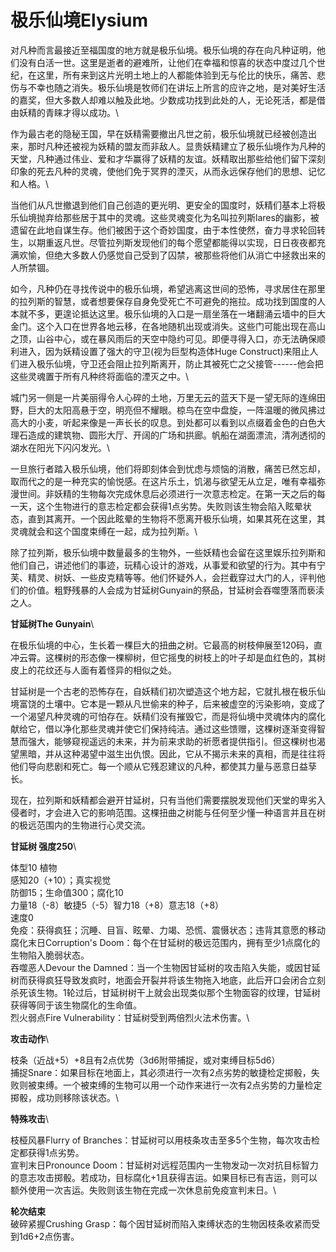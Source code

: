 # 极乐仙境Elysium

对凡种而言最接近至福国度的地方就是极乐仙境。极乐仙境的存在向凡种证明，他们没有白活一世。这里是逝者的避难所，让他们在幸福和惊喜的状态中度过几个世纪，在这里，所有来到这片光明土地上的人都能体验到无与伦比的快乐，痛苦、悲伤与不幸也随之消失。极乐仙境是牧师们在讲坛上所言的应许之地，是对美好生活的嘉奖，但大多数人却难以触及此地。少数成功找到此处的人，无论死活，都是借由妖精的青睐才得以成功。\

作为最古老的隐秘王国，早在妖精需要撤出凡世之前，极乐仙境就已经被创造出来，那时凡种还被视为妖精的盟友而非敌人。显贵妖精建立了极乐仙境作为凡种的天堂，凡种通过伟业、爱和才华赢得了妖精的友谊。妖精取出那些给他们留下深刻印象的死去凡种的灵魂，使他们免于冥界的湮灭，从而永远保存他们的思想、记忆和人格。\

当他们从凡世撤退到他们自己创造的更光明、更安全的国度时，妖精们基本上将极乐仙境抛弃给那些居于其中的灵魂。这些灵魂变化为名叫拉列斯lares的幽影，被遗留在此地自谋生存。他们被困于这个奇妙国度，由于本性使然，奋力寻求轮回转生，以期重返凡世。尽管拉列斯发现他们的每个愿望都能得以实现，日日夜夜都充满欢愉，但绝大多数人仍感觉自己受到了囚禁，被那些将他们从消亡中拯救出来的人所禁锢。

如今，凡种仍在寻找传说中的极乐仙境，希望逃离这世间的恐怖，寻求居住在那里的拉列斯的智慧，或者想要保存自身免受死亡不可避免的拖拉。成功找到国度的人本就不多，更遑论抵达这里。极乐仙境的入口是一扇坐落在一堵翻涌云墙中的巨大金门。这个入口在世界各地云移，在各地随机出现或消失。这些门可能出现在高山之顶，山谷中心，或在暴风雨后的天空中隐约可见。即便寻得入口，亦无法确保顺利进入，因为妖精设置了强大的守卫(视为巨型构造体Huge
Construct)来阻止人们进入极乐仙境，守卫还会阻止拉列斯离开，防止其被死亡之父接管------他会把这些灵魂置于所有凡种终将面临的湮灭之中。\

城门另一侧是一片美丽得令人心碎的土地，万里无云的蓝天下是一望无际的连绵田野，巨大的太阳高悬于空，明亮但不耀眼。椋鸟在空中盘旋，一阵温暖的微风拂过高大的小麦，听起来像是一声长长的叹息。到处都可以看到以点缀着金色的白色大理石造成的建筑物、圆形大厅、开阔的广场和拱廊。帆船在湖面漂流，清冽透彻的湖水在阳光下闪闪发光。\

一旦旅行者踏入极乐仙境，他们将即刻体会到忧虑与烦恼的消散，痛苦已然忘却，取而代之的是一种充实的愉悦感。在这片乐土，饥渴与欲望无从立足，唯有幸福弥漫世间。非妖精的生物每次完成休息后必须进行一次意志检定。在第一天之后的每一天，这个生物进行的意志检定都会获得1点劣势。失败则该生物会陷入眩晕状态，直到其离开。一个因此眩晕的生物将不愿离开极乐仙境，如果其死在这里，其灵魂就会和这个国度束缚在一起，成为拉列斯。\

除了拉列斯，极乐仙境中数量最多的生物外，一些妖精也会留在这里娱乐拉列斯和他们自己，讲述他们的事迹，玩精心设计的游戏，从事爱和欲望的行为。其中有宁芙、精灵、树妖、一些皮克精等等。他们怀疑外人，会拦截穿过大门的人，评判他们的价值。粗野残暴的人会成为甘延树Gunyain的祭品，甘延树会吞噬堕落而亵渎之人。

**甘延树The Gunyain**\

在极乐仙境的中心，生长着一棵巨大的扭曲之树。它最高的树枝伸展至120码，直冲云霄。这棵树的形态像一棵柳树，但它摇曳的树枝上的叶子却是血红色的，其树皮上的花纹还与人面有着怪异的相似之处。

甘延树是一个古老的恐怖存在，自妖精们初次塑造这个地方起，它就扎根在极乐仙境富饶的土壤中。它本是一颗从凡世偷来的种子，后来被虚空的污染影响，变成了一个渴望凡种灵魂的可怕存在。妖精们没有摧毁它，而是将仙境中灵魂体内的腐化献给它，借以净化那些灵魂并使它们保持纯洁。通过这些馈赠，这棵树逐渐变得智慧而强大，能够窥视遥远的未来，并为前来求助的祈愿者提供指引。但这棵树也渴望黑暗，并从这种渴望中滋生出仇恨。因此，它从不揭示未来的真相，而是往往将他们导向悲剧和死亡。每一个顺从它残忍建议的凡种，都使其力量与恶意日益孶长。

现在，拉列斯和妖精都会避开甘延树，只有当他们需要摆脱发现他们天堂的卑劣入侵者时，才会进入它的影响范围。这棵扭曲之树能与任何至少懂一种语言并且在树的极远范围内的生物进行心灵交流。

**甘延树 强度250**\

体型10 植物\
感知20（+10）；真实视觉\
防御15；生命值300；腐化10\
力量18（-8）敏捷5（-5）智力18（+8）意志18（+8）\
速度0\
免疫：获得疯狂；沉睡、目盲、眩晕、力竭、恐慌、震慑状态；违背其意愿的移动\
腐化末日Corruption's
Doom：每个在甘延树的极远范围内，拥有至少1点腐化的生物陷入脆弱状态。\
吞噬恶人Devour the
Damned：当一个生物因甘延树的攻击陷入失能，或因甘延树而获得疯狂导致发疯时，地面会开裂并将该生物拖入地底，此后开口会闭合立刻杀死该生物。1轮过后，甘延树树干上就会出现类似那个生物面容的纹理，甘延树获得等同于该生物腐化的生命值。\
烈火弱点Fire Vulnerability：甘延树受到两倍烈火法术伤害。\

**攻击动作**\

枝条（近战+5）+8且有2点优势（3d6附带捕捉，或对束缚目标5d6）\
捕捉Snare：如果目标在地面上，其必须进行一次有2点劣势的敏捷检定掷骰，失败则被束缚。一个被束缚的生物可以用一个动作来进行一次有2点劣势的力量检定掷骰，成功则移除该状态。\

**特殊攻击**\

枝桠风暴Flurry of
Branches：甘延树可以用枝条攻击至多5个生物，每次攻击检定都获得1点劣势。\
宣判末日Pronounce
Doom：甘延树对远程范围内一生物发动一次对抗目标智力的意志攻击掷骰。若成功，目标腐化+1且获得吉运。如果目标已有吉运，则可以额外使用一次吉运。失败则该生物在完成一次休息前免疫宣判末日。\

**轮次结束**\
破碎紧握Crushing
Grasp：每个因甘延树而陷入束缚状态的生物因枝条收紧而受到1d6+2点伤害。

